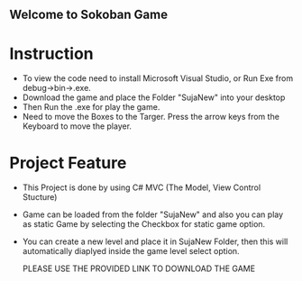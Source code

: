 ## Welcome to  Sokoban Game

# Instruction
 - To view the code need to install Microsoft Visual Studio, or Run Exe from debug->bin->.exe.
 - Download the game and place the Folder "SujaNew" into your desktop
 - Then Run the .exe for play the game.
 - Need to move the Boxes to the Targer. Press the arrow keys from 
   the Keyboard to move the player.
 
 
 # Project Feature 
  - This Project is done by using C# MVC (The Model, View Control Stucture)
  - Game can be loaded from the folder "SujaNew"  and also you can play as 
    static Game by selecting the Checkbox for static game option.
  - You can create a new level and place it in SujaNew Folder, then this will automatically 
    diaplyed inside the game level select option.
    
    
    PLEASE USE THE PROVIDED LINK TO DOWNLOAD THE GAME
    

